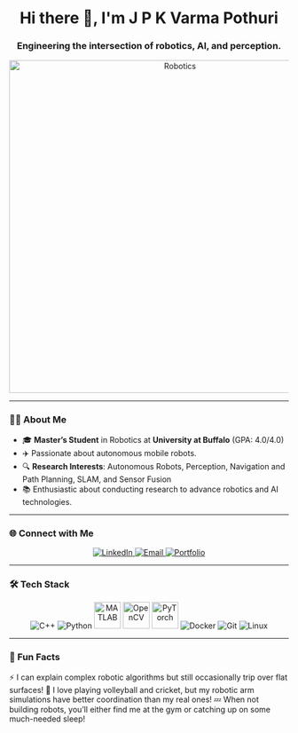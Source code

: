 <h1 align="center">Hi there 👋, I'm J P K Varma Pothuri</h1>
<h3 align="center">Engineering the intersection of robotics, AI, and perception.</h3>

<p align="center">
  <img src="https://i.giphy.com/media/v1.Y2lkPTc5MGI3NjExa2MxMzZhamhyenh1ODZ0bmtlZXVvMTRwYXo5dWd4OGJpaTJxaHJ1MiZlcD12MV9pbnRlcm5hbF9naWZfYnlfaWQmY3Q9Zw/qgQUggAC3Pfv687qPC/giphy.gif" alt="Robotics" width="600"/>
</p>

---

### 👨‍🎓 About Me
- 🎓 **Master’s Student** in Robotics at **University at Buffalo** (GPA: 4.0/4.0)  
- ✈️ Passionate about autonomous mobile robots.
- 🔍 **Research Interests**: Autonomous Robots, Perception, Navigation and Path Planning, SLAM, and Sensor Fusion 
- 📚 Enthusiastic about conducting research to advance robotics and AI technologies.

---

### 🌐 Connect with Me
<p align="center">
  <a href="https://linkedin.com/in/pjpkvarma" target="_blank">
    <img src="https://img.icons8.com/color/48/000000/linkedin.png" alt="LinkedIn"/>
  </a>
  <a href="mailto:jpkvarmapothuri@gmail.com">
    <img src="https://img.icons8.com/color/48/000000/gmail-new.png" alt="Email"/>
  </a>
  <a href="https://www.buffalo.edu/~jagadesw" target="_blank">
    <img src="https://img.icons8.com/external-flaticons-lineal-color-flat-icons/48/000000/external-portfolio-resume-flaticons-lineal-color-flat-icons.png" alt="Portfolio"/>
  </a>
</p>

---
### 🛠️ Tech Stack
<p align="center">
  <!-- C++ -->
  <img src="https://img.icons8.com/color/48/000000/c-plus-plus-logo.png" alt="C++"/>
  <!-- Python -->
  <img src="https://img.icons8.com/color/48/000000/python.png" alt="Python"/>
  <!-- MATLAB -->
  <img src="https://upload.wikimedia.org/wikipedia/commons/2/21/Matlab_Logo.png" alt="MATLAB" width="48" height="48"/>
  <!-- OpenCV -->
  <img src="https://upload.wikimedia.org/wikipedia/commons/3/32/OpenCV_Logo_with_text_svg_version.svg" alt="OpenCV" width="48" height="48"/>
  <!-- PyTorch -->
  <img src="https://upload.wikimedia.org/wikipedia/commons/1/10/PyTorch_logo_icon.svg" alt="PyTorch" width="48" height="48"/>
  <!-- Docker -->
  <img src="https://img.icons8.com/fluency/48/000000/docker.png" alt="Docker"/>
  <!-- Git -->
  <img src="https://img.icons8.com/color/48/000000/git.png" alt="Git"/>
  <!-- Linux -->
  <img src="https://img.icons8.com/color/48/000000/linux.png" alt="Linux"/>
</p>

---

### 🌟 Fun Facts
⚡ I can explain complex robotic algorithms but still occasionally trip over flat surfaces!
🏐 I love playing volleyball and cricket, but my robotic arm simulations have better coordination than my real ones!
💤 When not building robots, you’ll either find me at the gym or catching up on some much-needed sleep!
